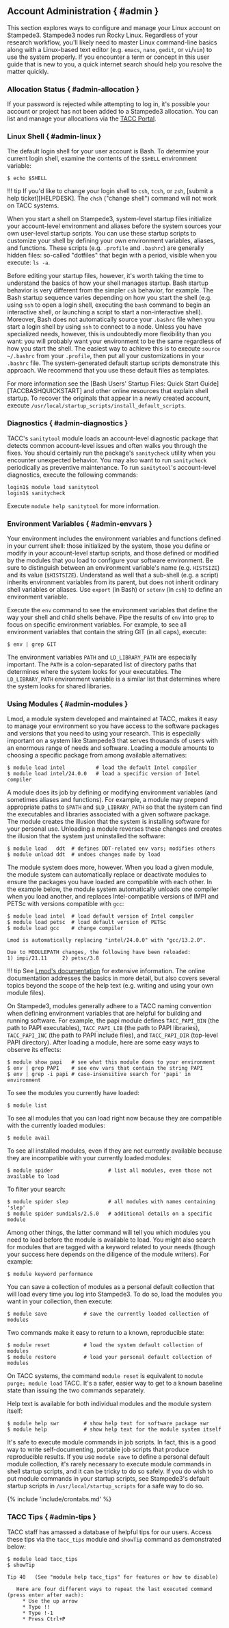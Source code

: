 ## Account Administration { #admin }

This section explores ways to configure and manage your Linux account on Stampede3.  Stampede3 nodes run Rocky Linux. Regardless of your research workflow, you'll likely need to master Linux command-line basics along with a Linux-based text editor (e.g. `emacs`, `nano`, `gedit`, or `vi`/`vim`) to use the system properly. If you encounter a term or concept in this user guide that is new to you, a quick internet search should help you resolve the matter quickly.

### Allocation Status { #admin-allocation }

If your password is rejected while attempting to log in, it's possible your account or project has not been added to a Stampede3 allocation.  You can list and manage your allocations via the [TACC Portal](https://tacc.utexas.edu/portal/projects).  

### Linux Shell { #admin-linux }

The default login shell for your user account is Bash. To determine your current login shell, examine the contents of the `$SHELL` environment variable: 

```cmd-line
$ echo $SHELL
```

!!! tip
	If you'd like to change your login shell to `csh`, `tcsh`, or `zsh`, [submit a help ticket][HELPDESK]. 
	The `chsh` ("change shell") command will not work on TACC systems.

When you start a shell on Stampede3, system-level startup files initialize your account-level environment and aliases before the system sources your own user-level startup scripts. You can use these startup scripts to customize your shell by defining your own environment variables, aliases, and functions. These scripts (e.g. `.profile` and `.bashrc`) are generally hidden files: so-called "dotfiles" that begin with a period, visible when you execute: `ls -a`.

Before editing your startup files, however, it's worth taking the time to understand the basics of how your shell manages startup. Bash startup behavior is very different from the simpler `csh` behavior, for example. The Bash startup sequence varies depending on how you start the shell (e.g. using `ssh` to open a login shell, executing the `bash` command to begin an interactive shell, or launching a script to start a non-interactive shell). Moreover, Bash does not automatically source your `.bashrc` file when you start a login shell by using `ssh` to connect to a node. Unless you have specialized needs, however, this is undoubtedly more flexibility than you want: you will probably want your environment to be the same regardless of how you start the shell. The easiest way to achieve this is to execute `source ~/.bashrc` from your `.profile`, then put all your customizations in your `.bashrc` file. The system-generated default startup scripts demonstrate this approach. We recommend that you use these default files as templates.

For more information see the [Bash Users' Startup Files: Quick Start Guide][TACCBASHQUICKSTART] and other online resources that explain shell startup. To recover the originals that appear in a newly created account, execute `/usr/local/startup_scripts/install_default_scripts`.

### Diagnostics { #admin-diagnostics }

TACC's `sanitytool` module loads an account-level diagnostic package that detects common account-level issues and often walks you through the fixes. You should certainly run the package's `sanitycheck` utility when you encounter unexpected behavior. You may also want to run `sanitycheck` periodically as preventive maintenance. To run `sanitytool`'s account-level diagnostics, execute the following commands:

```cmd-line
login1$ module load sanitytool
login1$ sanitycheck
```

Execute `module help sanitytool` for more information.

### Environment Variables { #admin-envvars }

Your environment includes the environment variables and functions defined in your current shell: those initialized by the system, those you define or modify in your account-level startup scripts, and those defined or modified by the modules that you load to configure your software environment. Be sure to distinguish between an environment variable's name (e.g. `HISTSIZE`) and its value (`$HISTSIZE`). Understand as well that a sub-shell (e.g. a script) inherits environment variables from its parent, but does not inherit ordinary shell variables or aliases. Use `export` (in Bash) or `setenv` (in `csh`) to define an environment variable.

Execute the `env` command to see the environment variables that define the way your shell and child shells behave.
Pipe the results of `env` into `grep` to focus on specific environment variables. For example, to see all environment variables that contain the string GIT (in all caps), execute:
	
```cmd-line
$ env | grep GIT
```

The environment variables `PATH` and `LD_LIBRARY_PATH` are especially important. The `PATH` is a colon-separated list of directory paths that determines where the system looks for your executables.  The `LD_LIBRARY_PATH` environment variable is a similar list that determines where the system looks for shared libraries.


### Using Modules { #admin-modules }

Lmod, a module system developed and maintained at TACC, makes it easy to manage your environment so you have access to the software packages and versions that you need to using your research. This is especially important on a system like Stampede3 that serves thousands of users with an enormous range of needs and software. Loading a module amounts to choosing a specific package from among available alternatives:

```cmd-line
$ module load intel          # load the default Intel compiler
$ module load intel/24.0.0   # load a specific version of Intel compiler
```

A module does its job by defining or modifying environment variables (and sometimes aliases and functions). For example, a module may prepend appropriate paths to `$PATH` and `$LD_LIBRARY_PATH` so that the system can find the executables and libraries associated with a given software package. The module creates the illusion that the system is installing software for your personal use. Unloading a module reverses these changes and creates the illusion that the system just uninstalled the software:

```cmd-line
$ module load   ddt  # defines DDT-related env vars; modifies others
$ module unload ddt  # undoes changes made by load
```

The module system does more, however. When you load a given module, the module system can automatically replace or deactivate modules to ensure the packages you have loaded are compatible with each other. In the example below, the module system automatically unloads one compiler when you load another, and replaces Intel-compatible versions of IMPI and PETSc with versions compatible with `gcc`:

```cmd-line
$ module load intel  # load default version of Intel compiler
$ module load petsc  # load default version of PETSc
$ module load gcc    # change compiler

Lmod is automatically replacing "intel/24.0.0" with "gcc/13.2.0".

Due to MODULEPATH changes, the following have been reloaded:
1) impi/21.11     2) petsc/3.8
```

!!! tip
	See [Lmod's documentation](https://lmod.readthedocs.io/en/latest/) for extensive information. The online documentation addresses the basics in more detail, but also covers several topics beyond the scope of the help text (e.g. writing and using your own module files).

On Stampede3, modules generally adhere to a TACC naming convention when defining environment variables that are helpful for building and running software. For example, the papi module defines `TACC_PAPI_BIN` (the path to PAPI executables), `TACC_PAPI_LIB` (the path to PAPI libraries), `TACC_PAPI_INC` (the path to PAPI include files), and `TACC_PAPI_DIR` (top-level PAPI directory). After loading a module, here are some easy ways to observe its effects:

```cmd-line
$ module show papi   # see what this module does to your environment
$ env | grep PAPI    # see env vars that contain the string PAPI
$ env | grep -i papi # case-insensitive search for 'papi' in environment
```

To see the modules you currently have loaded:

```cmd-line
$ module list
```

To see all modules that you can load right now because they are compatible with the currently loaded modules:

```cmd-line
$ module avail
```

To see all installed modules, even if they are not currently available because they are incompatible with your currently loaded modules:

```cmd-line
$ module spider                  # list all modules, even those not available to load
```

To filter your search:

```cmd-line
$ module spider slep             # all modules with names containing 'slep'
$ module spider sundials/2.5.0   # additional details on a specific module
```

Among other things, the latter command will tell you which modules you need to load before the module is available to load. You might also search for modules that are tagged with a keyword related to your needs (though your success here depends on the diligence of the module writers). For example:

```cmd-line
$ module keyword performance
```

You can save a collection of modules as a personal default collection that will load every time you log into Stampede3. To do so, load the modules you want in your collection, then execute:

```cmd-line
$ module save            # save the currently loaded collection of modules
```

Two commands make it easy to return to a known, reproducible state:

```cmd-line
$ module reset           # load the system default collection of modules
$ module restore         # load your personal default collection of modules
```

On TACC systems, the command `module reset` is equivalent to `module purge; module load` TACC. It's a safer, easier way to get to a known baseline state than issuing the two commands separately.

Help text is available for both individual modules and the module system itself:

```cmd-line
$ module help swr        # show help text for software package swr
$ module help            # show help text for the module system itself
```

It's safe to execute module commands in job scripts. In fact, this is a good way to write self-documenting, portable job scripts that produce reproducible results.  If you use `module save` to define a personal default module collection, it's rarely necessary to execute module commands in shell startup scripts, and it can be tricky to do so safely. If you do wish to put module commands in your startup scripts, see Stampede3's default startup scripts in `/usr/local/startup_scripts` for a safe way to do so.

{% include 'include/crontabs.md' %}

### TACC Tips { #admin-tips }

TACC staff has amassed a database of helpful tips for our users.  Access these tips via the `tacc_tips` module and `showTip` command as demonstrated below:

```cmd-line
$ module load tacc_tips
$ showTip

Tip 40   (See "module help tacc_tips" for features or how to disable)

   Here are four different ways to repeat the last executed command (press enter after each):
     * Use the up arrow
     * Type !!
     * Type !-1
     * Press Ctrl+P
```



